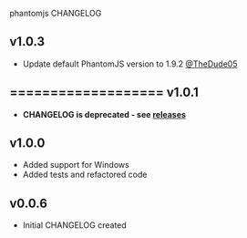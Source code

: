 phantomjs CHANGELOG

v1.0.3
------
- Update default PhantomJS version to 1.9.2 [@TheDude05](https://github.com/TheDude05)

===================
v1.0.1
------
- **CHANGELOG is deprecated - see [releases](https://github.com/customink-webops/phantomjs/releases)**

v1.0.0
------
- Added support for Windows
- Added tests and refactored code

v0.0.6
-------
- Initial CHANGELOG created
